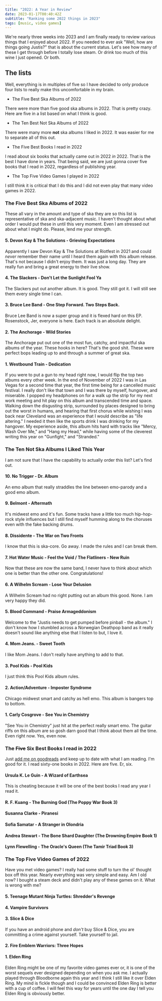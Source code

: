 ```yaml
---
title: "2022: A Year in Review"
date: 2023-01-17T00:40:42Z
subtitle: "Ranking some 2022 things in 2023"
tags: [music, video games]
---
```


We're nearly three weeks into 2023 and I am finally ready to review various things that I enjoyed about 2022. If you needed to ever ask "Well, how are things going Justis?" that is about the current status. Let's see how many of these I get through before I totally lose steam. Or drink too much of this wine I just opened. Or both.

## The lists

Well, everything is in multiples of five so I have decided to only produce four lists to really make this uncomfortable in my brain.

- The Five Best Ska Albums of 2022

There were more than five good ska albums in 2022. That is pretty crazy. Here are five in a list based on what I think is good.

- The Ten Best Not Ska Albums of 2022

There were many more **not** ska albums I liked in 2022. It was easier for me to separate all of this out.

- The Five Best Books I read in 2022

I read about six books that actually came out in 2022 _in_ 2022. That is the best I have done in years. That being said, we are just gonna cover five books that I read in 2022, regardless of publishing year.

- The Top Five Video Games I played in 2022

I still think it is critical that I do this and I did not even play that many video games in 2022.

### The Five Best Ska Albums of 2022

These all vary in the amount and type of ska they are so this list is representative of ska and ska-adjacent music. I haven't thought about what order I would put these in until this very moment. Even I am stressed out about what I might do. Please, lend me your strength.

#### 5. Devon Kay & The Solutions - Grieving Expectations

Apparently I saw Devon Kay & The Solutions at Riotfest in 2021 and could _never_ remember their name until I heard them again with this album release. That's not because I didn't enjoy them. It was just a long day. They are really fun and bring a great energy to their live show.

#### 4. The Slackers - Don't Let the Sunlight Fool Ya

The Slackers put out another album. It is good. They still got it. I will still see them every single time I can.

#### 3. Bruce Lee Band - One Step Forward. Two Steps Back.

Bruce Lee Band is now a super group and it is flexed hard on this EP. Rosenstock, Jer, everyone is here. Each track is an absolute delight.

#### 2. The Anchorage - Wild Stories

The Anchorage put out one of the most fun, catchy, and impactful ska albums of the year. These hooks in here? That's the good shit. These were perfect bops leading up to and through a summer of great ska.

#### 1. Westbound Train - Dedication
  
If you were to put a gun to my head right now, I would flip the top two albums every other week. In the end of November of 2022 I was in Las Vegas for a second time that year, the first time being for a cancelled music festival. I really don't like that town and I was there by myself, hungover, and miserable. I popped my headphones on for a walk up the strip for my next work meeting and hit play on this album and transcended time and space. Walking down the disgusting strip, surrounded by places designed to bring out the worst in humans, and hearing that first chorus while wishing I was back near Cleveland was an experience that I would describe as "life altering." I needed it then like the sports drink I was drinking for my hangover. My experience aside, this album hits hard with tracks like "Mercy, Wash Over Me," and "Hang my Head," while having some of the cleverest writing this year on "Gunfight," and "Stranded."

### The Ten Not Ska Albums I Liked This Year

I am not sure that I have the capability to actually order this list? Let's find out.

#### 10. No Trigger - Dr. Album

An emo album that really straddles the line between emo-parody and a good emo album.

#### 9. Belmont - Aftermath

It's midwest emo and it's fun. Some tracks have a little too much hip-hop-rock style influences but I still find myself humming along to the choruses even with the fake backing drums.

#### 8. Dissidente - The War on Two Fronts

I know that this is ska-core. Go away. I made the rules and I can break them.

#### 7. Hot Water Music - Feel the Void / The Flatliners - New Ruin

Now that these are now the same band, I never have to think about which one is better than the other one. Congratulations!

#### 6. A Wilhelm Scream - Lose Your Delusion

A Wilhelm Scream had no right putting out an album this good. None. I am very happy they did.

#### 5. Blood Command - Praise Armageddonism

Welcome to the "Justis needs to get pumped before pinball - the album." I don't know how I stumbled across a Norwegian Deathpop band as it really doesn't sound like anything else that I listen to but, I love it.

#### 4. Mom Jeans. - Sweet Tooth

I like Mom Jeans. I don't really have anything to add to that.

#### 3. Pool Kids - Pool Kids

I just think this Pool Kids album rules.

#### 2. Action/Adventure - Imposter Syndrome

Chicago midwest smart and catchy as hell emo. This album is bangers top to bottom.

#### 1. Carly Cosgrove - See You in Chemistry

"See You in Chemistry" just hit at the perfect really smart emo. The guitar riffs on this album are so gosh darn good that I think about them all the time. Even right now. Yes, even now.

### The ~~Five~~ Six Best Books I read in 2022

Just [add me on goodreads](https://www.goodreads.com/user/show/127689754-justis) and keep up to date with what I am reading. I'm good for it. I read sixty-one books in 2022. Here are five. Er, six.

#### Ursula K. Le Guin - A Wizard of Earthsea

This is cheating because it will be one of the best books I read any year I read it.

#### R. F. Kuang - The Burning God (The Poppy War Book 3)

#### Susanna Clarke - Piranesi

#### Sofia Samatar - A Stranger in Olondria

#### Andrea Stewart - The Bone Shard Daughter (The Drowning Empire Book 1)

#### Lynn Flewelling - The Oracle's Queen (The Tamir Triad Book 3)

### The Top Five Video Games of 2022

Have you met video games? I really had some stuff to turn the ol' thought box off this year. Nearly everything was very simple and easy. Am I old now? I bought a steam deck and didn't play any of these games on it. What is wrong with me?

#### 5. Teenage Mutant Ninja Turtles: Shredder's Revenge

#### 4. Vampire Survivors

#### 3. Slice & Dice

If you have an android phone and _don't_ buy Slice & Dice, you are committing a crime against yourself. Take yourself to jail.

#### 2. Fire Emblem Warriors: Three Hopes

#### 1. Elden Ring
  
Elden Ring might be one of my favorite video games ever or, it is one of the worst sequels ever designed depending on when you ask me. I actually played through Bloodborne again this year and I think I still like it over Elden Ring. My mind is fickle though and I could be convinced Elden Ring is better with a cup of coffee. I will feel this way for years until the one day I tell you Elden Ring is obviously better.
